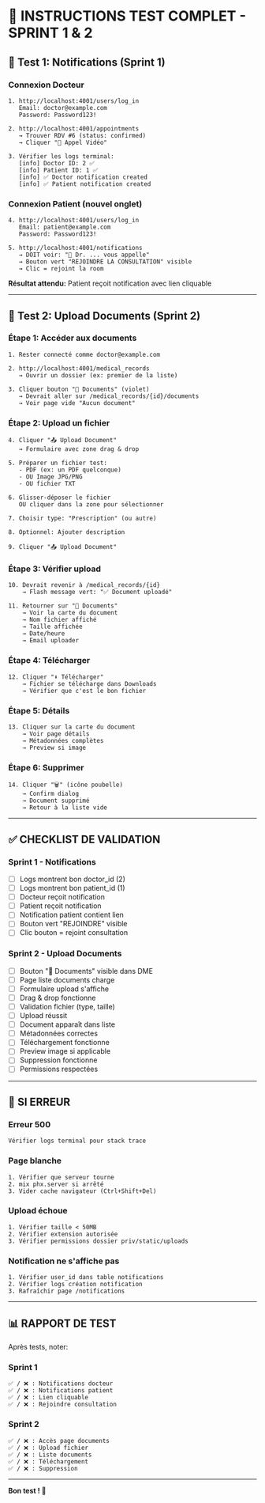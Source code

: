 # 🧪 INSTRUCTIONS TEST COMPLET - SPRINT 1 & 2

## 🎯 Test 1: Notifications (Sprint 1)

### Connexion Docteur
```
1. http://localhost:4001/users/log_in
   Email: doctor@example.com
   Password: Password123!

2. http://localhost:4001/appointments
   → Trouver RDV #6 (status: confirmed)
   → Cliquer "🎥 Appel Vidéo"
   
3. Vérifier les logs terminal:
   [info] Doctor ID: 2 ✅
   [info] Patient ID: 1 ✅
   [info] ✅ Doctor notification created
   [info] ✅ Patient notification created
```

### Connexion Patient (nouvel onglet)
```
4. http://localhost:4001/users/log_in
   Email: patient@example.com
   Password: Password123!

5. http://localhost:4001/notifications
   → DOIT voir: "🎥 Dr. ... vous appelle"
   → Bouton vert "REJOINDRE LA CONSULTATION" visible
   → Clic = rejoint la room
```

**Résultat attendu:** Patient reçoit notification avec lien cliquable

---

## 📎 Test 2: Upload Documents (Sprint 2)

### Étape 1: Accéder aux documents
```
1. Rester connecté comme doctor@example.com

2. http://localhost:4001/medical_records
   → Ouvrir un dossier (ex: premier de la liste)

3. Cliquer bouton "📎 Documents" (violet)
   → Devrait aller sur /medical_records/{id}/documents
   → Voir page vide "Aucun document"
```

### Étape 2: Upload un fichier
```
4. Cliquer "📤 Upload Document"
   → Formulaire avec zone drag & drop

5. Préparer un fichier test:
   - PDF (ex: un PDF quelconque)
   - OU Image JPG/PNG
   - OU fichier TXT

6. Glisser-déposer le fichier
   OU cliquer dans la zone pour sélectionner

7. Choisir type: "Prescription" (ou autre)

8. Optionnel: Ajouter description

9. Cliquer "📤 Upload Document"
```

### Étape 3: Vérifier upload
```
10. Devrait revenir à /medical_records/{id}
    → Flash message vert: "✅ Document uploadé"

11. Retourner sur "📎 Documents"
    → Voir la carte du document
    → Nom fichier affiché
    → Taille affichée
    → Date/heure
    → Email uploader
```

### Étape 4: Télécharger
```
12. Cliquer "⬇️ Télécharger"
    → Fichier se télécharge dans Downloads
    → Vérifier que c'est le bon fichier
```

### Étape 5: Détails
```
13. Cliquer sur la carte du document
    → Voir page détails
    → Métadonnées complètes
    → Preview si image
```

### Étape 6: Supprimer
```
14. Cliquer "🗑️" (icône poubelle)
    → Confirm dialog
    → Document supprimé
    → Retour à la liste vide
```

---

## ✅ CHECKLIST DE VALIDATION

### Sprint 1 - Notifications
- [ ] Logs montrent bon doctor_id (2)
- [ ] Logs montrent bon patient_id (1)
- [ ] Docteur reçoit notification
- [ ] Patient reçoit notification
- [ ] Notification patient contient lien
- [ ] Bouton vert "REJOINDRE" visible
- [ ] Clic bouton = rejoint consultation

### Sprint 2 - Upload Documents
- [ ] Bouton "📎 Documents" visible dans DME
- [ ] Page liste documents charge
- [ ] Formulaire upload s'affiche
- [ ] Drag & drop fonctionne
- [ ] Validation fichier (type, taille)
- [ ] Upload réussit
- [ ] Document apparaît dans liste
- [ ] Métadonnées correctes
- [ ] Téléchargement fonctionne
- [ ] Preview image si applicable
- [ ] Suppression fonctionne
- [ ] Permissions respectées

---

## 🐛 SI ERREUR

### Erreur 500
```
Vérifier logs terminal pour stack trace
```

### Page blanche
```
1. Vérifier que serveur tourne
2. mix phx.server si arrêté
3. Vider cache navigateur (Ctrl+Shift+Del)
```

### Upload échoue
```
1. Vérifier taille < 50MB
2. Vérifier extension autorisée
3. Vérifier permissions dossier priv/static/uploads
```

### Notification ne s'affiche pas
```
1. Vérifier user_id dans table notifications
2. Vérifier logs création notification
3. Rafraîchir page /notifications
```

---

## 📊 RAPPORT DE TEST

Après tests, noter:

### Sprint 1
```
✅ / ❌ : Notifications docteur
✅ / ❌ : Notifications patient
✅ / ❌ : Lien cliquable
✅ / ❌ : Rejoindre consultation
```

### Sprint 2
```
✅ / ❌ : Accès page documents
✅ / ❌ : Upload fichier
✅ / ❌ : Liste documents
✅ / ❌ : Téléchargement
✅ / ❌ : Suppression
```

---

**Bon test ! 🧪**


